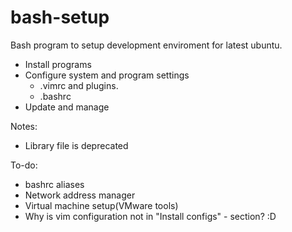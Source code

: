 # bash-setup
Bash program to setup development enviroment  for latest ubuntu.

- Install programs
- Configure system and program settings
  - .vimrc  and plugins.
  - .bashrc
- Update and manage
 
Notes:
- Library file is deprecated
  
To-do:
- bashrc aliases
- Network address manager
- Virtual machine setup(VMware tools)
- Why is vim configuration not in "Install configs" - section? :D
